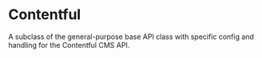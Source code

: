 # Contentful

A subclass of the general-purpose base API class with specific config and handling for the Contentful CMS API.
